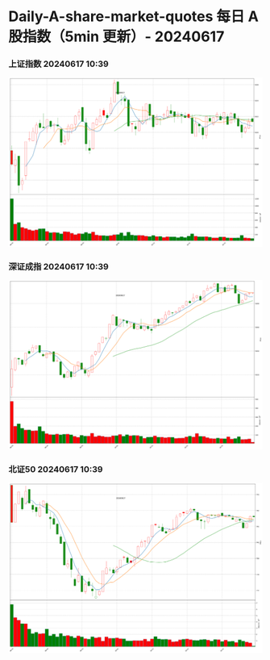 
# Daily-A-share-market-quotes 每日 A 股指数（5min 更新）- 20240617

### 上证指数 20240617 10:39
![](./fig/2024/6/20240617-sh000001.png)

### 深证成指 20240617 10:39
![](./fig/2024/6/20240617-sz399001.png)

### 北证50 20240617 10:39
![](./fig/2024/6/20240617-bj899050.png)
